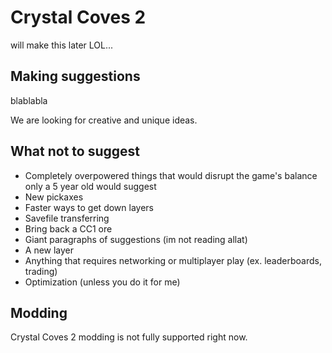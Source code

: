 # Crystal Coves 2
will make this later LOL...

## Making suggestions
blablabla

We are looking for creative and unique ideas.
## What not to suggest
- Completely overpowered things that would disrupt the game's balance only a 5 year old would suggest
- New pickaxes
- Faster ways to get down layers
- Savefile transferring
- Bring back a CC1 ore
- Giant paragraphs of suggestions (im not reading allat)
- A new layer
- Anything that requires networking or multiplayer play (ex. leaderboards, trading)
- Optimization (unless you do it for me)
## Modding
Crystal Coves 2 modding is not fully supported right now.
